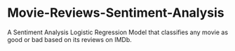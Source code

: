 # Movie-Reviews-Sentiment-Analysis
A Sentiment Analysis Logistic Regression Model that classifies any movie as good or bad based on its reviews on IMDb.
